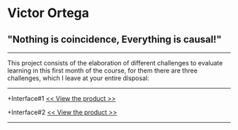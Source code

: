 # Victor Ortega
## "Nothing is coincidence, Everything is causal!"
***
This project consists of the elaboration of different challenges to evaluate learning in this first month of the course, for them there are three challenges, which I leave at your entire disposal:
***
+Interface#1 [<< View the product >>][Address1]

[Address1]: https://trial-run-interface1.netlify.app/

+Interface#2 [<< View the product >>][Address2]

[Address2]: https://trial-run-interface2.netlify.app/

***
